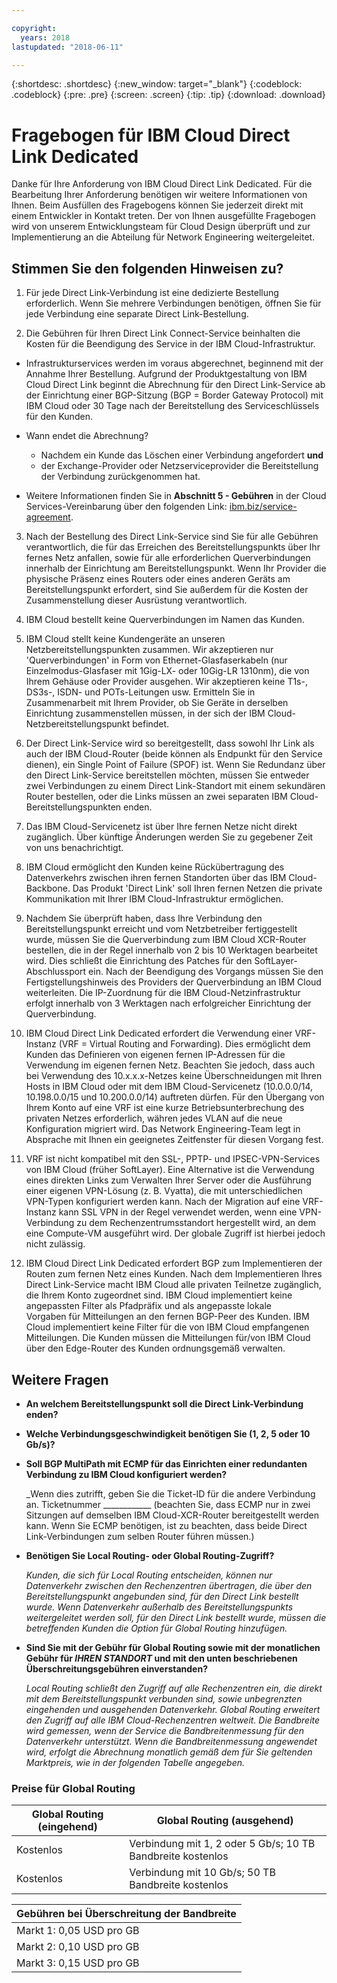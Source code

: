 ```yaml
---

copyright:
  years: 2018
lastupdated: "2018-06-11"

---
```


{:shortdesc: .shortdesc}
{:new_window: target="_blank"}
{:codeblock: .codeblock}
{:pre: .pre}
{:screen: .screen}
{:tip: .tip}
{:download: .download}

# Fragebogen für IBM Cloud Direct Link Dedicated

Danke für Ihre Anforderung von IBM Cloud Direct Link Dedicated. Für die Bearbeitung Ihrer Anforderung benötigen wir weitere Informationen von Ihnen. Beim Ausfüllen des Fragebogens können Sie jederzeit direkt mit einem Entwickler in Kontakt treten. Der von Ihnen ausgefüllte Fragebogen wird von unserem Entwicklungsteam für Cloud Design überprüft und zur Implementierung an die Abteilung für Network Engineering weitergeleitet.

## Stimmen Sie den folgenden Hinweisen zu?

1. Für jede Direct Link-Verbindung ist eine dedizierte Bestellung erforderlich. Wenn Sie mehrere Verbindungen benötigen, öffnen Sie für jede Verbindung eine separate Direct Link-Bestellung.

2. Die Gebühren für Ihren Direct Link Connect-Service beinhalten die Kosten für die Beendigung des Service in der IBM Cloud-Infrastruktur. 

 * Infrastrukturservices werden im voraus abgerechnet, beginnend mit der Annahme Ihrer Bestellung. Aufgrund der Produktgestaltung von IBM Cloud Direct Link beginnt die Abrechnung für den Direct Link-Service ab der Einrichtung einer BGP-Sitzung (BGP = Border Gateway Protocol) mit IBM Cloud oder 30 Tage nach der Bereitstellung des Serviceschlüssels für den Kunden. 

 * Wann endet die Abrechnung?
   * Nachdem ein Kunde das Löschen einer Verbindung angefordert **und** 
   * der Exchange-Provider oder Netzserviceprovider die Bereitstellung der Verbindung zurückgenommen hat.
  * Weitere Informationen finden Sie in **Abschnitt 5 - Gebühren** in der Cloud Services-Vereinbarung über den folgenden Link: [ibm.biz/service-agreement](ibm.biz/service-agreement).

3. Nach der Bestellung des Direct Link-Service sind Sie für alle Gebühren verantwortlich, die für das Erreichen des Bereitstellungspunkts über Ihr fernes Netz anfallen, sowie für alle erforderlichen Querverbindungen innerhalb der Einrichtung am Bereitstellungspunkt. Wenn Ihr Provider die physische Präsenz eines Routers oder eines anderen Geräts am Bereitstellungspunkt erfordert, sind Sie außerdem für die Kosten der Zusammenstellung dieser Ausrüstung verantwortlich. 

4. IBM Cloud bestellt keine Querverbindungen im Namen das Kunden.

5. IBM Cloud stellt keine Kundengeräte an unseren Netzbereitstellungspunkten zusammen. Wir akzeptieren nur 'Querverbindungen' in Form von Ethernet-Glasfaserkabeln (nur Einzelmodus-Glasfaser mit 1Gig-LX- oder 10Gig-LR 1310nm), die von Ihrem Gehäuse oder Provider ausgehen. Wir akzeptieren keine T1s-, DS3s-, ISDN- und POTs-Leitungen usw. Ermitteln Sie in Zusammenarbeit mit Ihrem Provider, ob Sie Geräte in derselben Einrichtung zusammenstellen müssen, in der sich der IBM Cloud-Netzbereitstellungspunkt befindet.

6. Der Direct Link-Service wird so bereitgestellt, dass sowohl Ihr Link als auch der IBM Cloud-Router (beide können als Endpunkt für den Service dienen), ein Single Point of Failure (SPOF) ist. Wenn Sie Redundanz über den Direct Link-Service bereitstellen möchten, müssen Sie entweder zwei Verbindungen zu einem Direct Link-Standort mit einem sekundären Router bestellen, oder die Links müssen an zwei separaten IBM Cloud-Bereitstellungspunkten enden. 

7. Das IBM Cloud-Servicenetz ist über Ihre fernen Netze nicht direkt zugänglich. Über künftige Änderungen werden Sie zu gegebener Zeit von uns benachrichtigt.

8. IBM Cloud ermöglicht den Kunden keine Rückübertragung des Datenverkehrs zwischen ihren fernen Standorten über das IBM Cloud-Backbone. Das Produkt 'Direct Link' soll Ihren fernen Netzen die private Kommunikation mit Ihrer IBM Cloud-Infrastruktur ermöglichen.

9. Nachdem Sie überprüft haben, dass Ihre Verbindung den Bereitstellungspunkt erreicht und vom Netzbetreiber fertiggestellt wurde, müssen Sie die Querverbindung zum IBM Cloud XCR-Router bestellen, die in der Regel innerhalb von 2 bis 10 Werktagen bearbeitet wird. Dies schließt die Einrichtung des Patches für den SoftLayer-Abschlussport ein. Nach der Beendigung des Vorgangs müssen Sie den Fertigstellungshinweis des Providers der Querverbindung an IBM Cloud weiterleiten. Die IP-Zuordnung für die IBM Cloud-Netzinfrastruktur erfolgt innerhalb von 3 Werktagen nach erfolgreicher Einrichtung der Querverbindung.

10. IBM Cloud Direct Link Dedicated erfordert die Verwendung einer VRF-Instanz (VRF = Virtual Routing and Forwarding). Dies ermöglicht dem Kunden das Definieren von eigenen fernen IP-Adressen für die Verwendung im eigenen fernen Netz. Beachten Sie jedoch, dass auch bei Verwendung des 10.x.x.x-Netzes keine Überschneidungen mit Ihren Hosts in IBM Cloud oder mit dem IBM Cloud-Servicenetz (10.0.0.0/14, 10.198.0.0/15 und 10.200.0.0/14) auftreten dürfen. Für den Übergang von Ihrem Konto auf eine VRF ist eine kurze Betriebsunterbrechung des privaten Netzes erforderlich, währen jedes VLAN auf die neue Konfiguration migriert wird. Das Network Engineering-Team legt in Absprache mit Ihnen ein geeignetes Zeitfenster für diesen Vorgang fest.

11. VRF ist nicht kompatibel mit den SSL-, PPTP- und IPSEC-VPN-Services von IBM Cloud (früher SoftLayer). Eine Alternative ist die Verwendung eines direkten Links zum Verwalten Ihrer Server oder die Ausführung einer eigenen VPN-Lösung (z. B. Vyatta), die mit unterschiedlichen VPN-Typen konfiguriert werden kann. Nach der Migration auf eine VRF-Instanz kann SSL VPN in der Regel verwendet werden, wenn eine VPN-Verbindung zu dem Rechenzentrumsstandort hergestellt wird, an dem eine Compute-VM ausgeführt wird. Der globale Zugriff ist hierbei jedoch nicht zulässig.

12. IBM Cloud Direct Link Dedicated erfordert BGP zum Implementieren der Routen zum fernen Netz eines Kunden. Nach dem Implementieren Ihres Direct Link-Service macht IBM Cloud alle privaten Teilnetze zugänglich, die Ihrem Konto zugeordnet sind. IBM Cloud implementiert keine angepassten Filter als Pfadpräfix und als angepasste lokale Vorgaben für Mitteilungen an den fernen BGP-Peer des Kunden. IBM Cloud implementiert keine Filter für die von IBM Cloud empfangenen Mitteilungen. Die Kunden müssen die Mitteilungen für/von IBM Cloud über den Edge-Router des Kunden ordnungsgemäß verwalten. 

## Weitere Fragen

* **An welchem Bereitstellungspunkt soll die Direct Link-Verbindung enden?**

* **Welche Verbindungsgeschwindigkeit benötigen Sie (1, 2, 5 oder 10 Gb/s)?**

* **Soll BGP MultiPath mit ECMP für das Einrichten einer redundanten Verbindung zu IBM Cloud konfiguriert werden?**  

    _Wenn dies zutrifft, geben Sie die Ticket-ID für die andere Verbindung an. Ticketnummer ____________  (beachten Sie, dass ECMP nur in zwei Sitzungen auf demselben IBM Cloud-XCR-Router bereitgestellt werden kann. Wenn Sie ECMP benötigen, ist zu beachten, dass beide Direct Link-Verbindungen zum selben Router führen müssen.) 

* **Benötigen Sie Local Routing- oder Global Routing-Zugriff?**

    _Kunden, die sich für Local Routing entscheiden, können nur Datenverkehr zwischen den Rechenzentren übertragen, die über den Bereitstellungspunkt angebunden sind, für den Direct Link bestellt wurde. Wenn Datenverkehr außerhalb des Bereitstellungspunkts weitergeleitet werden soll, für den Direct Link bestellt wurde, müssen die betreffenden Kunden die Option für Global Routing hinzufügen._

* **Sind Sie mit der Gebühr für Global Routing sowie mit der monatlichen Gebühr für _IHREN STANDORT_ und mit den unten beschriebenen Überschreitungsgebühren einverstanden?**

    _Local Routing schließt den Zugriff auf alle Rechenzentren ein, die direkt mit dem Bereitstellungspunkt verbunden sind, sowie unbegrenzten eingehenden und ausgehenden Datenverkehr. Global Routing erweitert den Zugriff auf alle IBM Cloud-Rechenzentren weltweit. Die Bandbreite wird gemessen, wenn der Service die Bandbreitenmessung für den Datenverkehr unterstützt. Wenn die Bandbreitenmessung angewendet wird, erfolgt die Abrechnung monatlich gemäß dem für Sie geltenden Marktpreis, wie in der folgenden Tabelle angegeben._


### Preise für Global Routing

|Global Routing (eingehend) |Global Routing (ausgehend) |
|---|---|
|Kostenlos | Verbindung mit 1, 2 oder 5 Gb/s; 10 TB Bandbreite kostenlos |
|Kostenlos | Verbindung mit 10 Gb/s; 50 TB Bandbreite kostenlos |


|Gebühren bei Überschreitung der Bandbreite |
|---|
| Markt 1: 0,05 USD pro GB |
| Markt 2: 0,10 USD pro GB |
| Markt 3: 0,15 USD pro GB |
